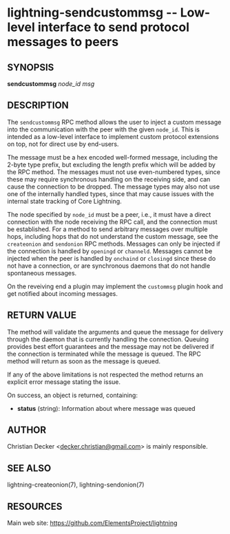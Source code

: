 lightning-sendcustommsg -- Low-level interface to send protocol messages to peers
=====================================================================================

SYNOPSIS
--------

**sendcustommsg** *node\_id* *msg*

DESCRIPTION
-----------

The `sendcustommsg` RPC method allows the user to inject a custom message
into the communication with the peer with the given `node_id`. This is
intended as a low-level interface to implement custom protocol extensions on
top, not for direct use by end-users.

The message must be a hex encoded well-formed message, including the 2-byte
type prefix, but excluding the length prefix which will be added by the RPC
method. The messages must not use even-numbered types, since these may require
synchronous handling on the receiving side, and can cause the connection to be
dropped. The message types may also not use one of the internally handled
types, since that may cause issues with the internal state tracking of
Core Lightning.

The node specified by `node_id` must be a peer, i.e., it must have a direct
connection with the node receiving the RPC call, and the connection must be
established. For a method to send arbitrary messages over multiple hops,
including hops that do not understand the custom message, see the
`createonion` and `sendonion` RPC methods. Messages can only be injected if
the connection is handled by `openingd` or `channeld`. Messages cannot be
injected when the peer is handled by `onchaind` or `closingd` since these do
not have a connection, or are synchronous daemons that do not handle
spontaneous messages.

On the reveiving end a plugin may implement the `custommsg` plugin hook and
get notified about incoming messages.

RETURN VALUE
------------

The method will validate the arguments and queue the message for delivery
through the daemon that is currently handling the connection. Queuing provides
best effort guarantees and the message may not be delivered if the connection
is terminated while the message is queued. The RPC method will return as soon
as the message is queued.

If any of the above limitations is not respected the method returns an
explicit error message stating the issue.

[comment]: # (GENERATE-FROM-SCHEMA-START)
On success, an object is returned, containing:

- **status** (string): Information about where message was queued

[comment]: # (GENERATE-FROM-SCHEMA-END)

AUTHOR
------

Christian Decker <<decker.christian@gmail.com>> is mainly responsible.

SEE ALSO
--------

lightning-createonion(7), lightning-sendonion(7)

RESOURCES
---------

Main web site: <https://github.com/ElementsProject/lightning>

[comment]: # ( SHA256STAMP:0f455705de4f2f2e3d4ed8471ec3d0bf77865d8cf769884fe2b5eca40879fcaa)
